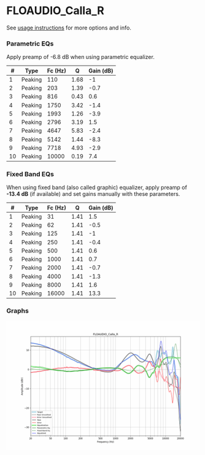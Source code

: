 # FLOAUDIO_Calla_R
See [usage instructions](https://github.com/jaakkopasanen/AutoEq#usage) for more options and info.

### Parametric EQs
Apply preamp of -6.8 dB when using parametric equalizer.

|   # | Type    |   Fc (Hz) |    Q |   Gain (dB) |
|-----|---------|-----------|------|-------------|
|   1 | Peaking |       110 | 1.68 |        -1   |
|   2 | Peaking |       203 | 1.39 |        -0.7 |
|   3 | Peaking |       816 | 0.43 |         0.6 |
|   4 | Peaking |      1750 | 3.42 |        -1.4 |
|   5 | Peaking |      1993 | 1.26 |        -3.9 |
|   6 | Peaking |      2796 | 3.19 |         1.5 |
|   7 | Peaking |      4647 | 5.83 |        -2.4 |
|   8 | Peaking |      5142 | 1.44 |        -8.3 |
|   9 | Peaking |      7718 | 4.93 |        -2.9 |
|  10 | Peaking |     10000 | 0.19 |         7.4 |

### Fixed Band EQs
When using fixed band (also called graphic) equalizer, apply preamp of **-13.4 dB** (if available) and set gains manually with these parameters.

|   # | Type    |   Fc (Hz) |    Q |   Gain (dB) |
|-----|---------|-----------|------|-------------|
|   1 | Peaking |        31 | 1.41 |         1.5 |
|   2 | Peaking |        62 | 1.41 |        -0.5 |
|   3 | Peaking |       125 | 1.41 |        -1   |
|   4 | Peaking |       250 | 1.41 |        -0.4 |
|   5 | Peaking |       500 | 1.41 |         0.6 |
|   6 | Peaking |      1000 | 1.41 |         0.7 |
|   7 | Peaking |      2000 | 1.41 |        -0.7 |
|   8 | Peaking |      4000 | 1.41 |        -1.3 |
|   9 | Peaking |      8000 | 1.41 |         1.6 |
|  10 | Peaking |     16000 | 1.41 |        13.3 |

### Graphs
![](./FLOAUDIO_Calla_R.png)
